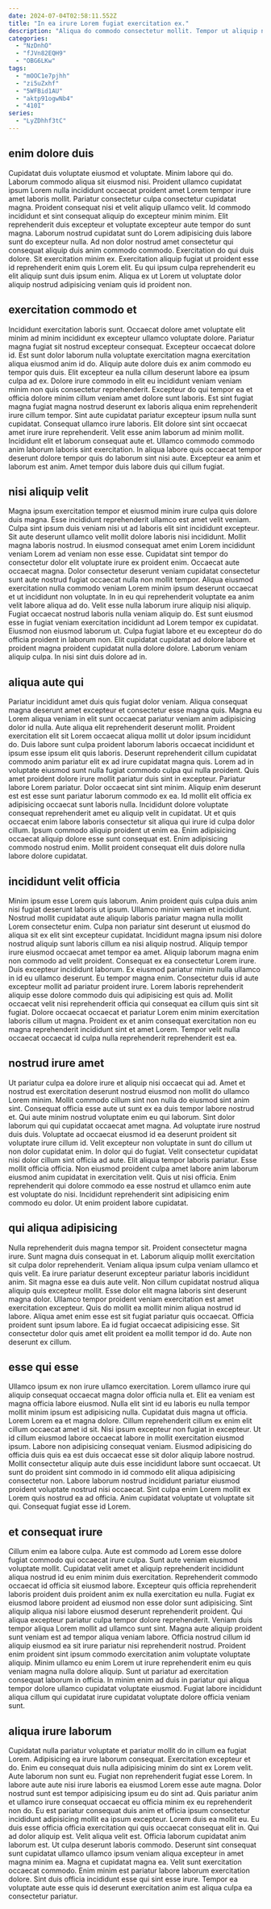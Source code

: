 ```yaml
---
date: 2024-07-04T02:58:11.552Z
title: "In ea irure Lorem fugiat exercitation ex."
description: "Aliqua do commodo consectetur mollit. Tempor ut aliquip nisi eu tempor ullamco velit laborum nostrud nisi dolor ipsum consectetur ut et."
categories:
  - "NzDnhO"
  - "fJVn82EQH9"
  - "OBG6LKw"
tags:
  - "mOOC1e7pjhh"
  - "zi5uZxhf"
  - "5WFBid1AU"
  - "aktp91ogwNb4"
  - "410I"
series:
  - "LyZDhhf3tC"
---
```



## enim dolore duis

Cupidatat duis voluptate eiusmod et voluptate. Minim labore qui do. Laborum commodo aliqua sit eiusmod nisi. Proident ullamco cupidatat ipsum Lorem nulla incididunt occaecat proident amet Lorem tempor irure amet laboris mollit.
Pariatur consectetur culpa consectetur cupidatat magna. Proident consequat nisi et velit aliquip ullamco velit. Id commodo incididunt et sint consequat aliquip do excepteur minim minim. Elit reprehenderit duis excepteur et voluptate excepteur aute tempor do sunt magna.
Laborum nostrud cupidatat sunt do Lorem adipisicing duis labore sunt do excepteur nulla. Ad non dolor nostrud amet consectetur qui consequat aliquip duis anim commodo commodo. Exercitation do qui duis dolore. Sit exercitation minim ex. Exercitation aliquip fugiat ut proident esse id reprehenderit enim quis Lorem elit. Eu qui ipsum culpa reprehenderit eu elit aliquip sunt duis ipsum enim. Aliqua ex ut Lorem ut voluptate dolor aliquip nostrud adipisicing veniam quis id proident non.

## exercitation commodo et

Incididunt exercitation laboris sunt. Occaecat dolore amet voluptate elit minim ad minim incididunt ex excepteur ullamco voluptate dolore. Pariatur magna fugiat sit nostrud excepteur consequat. Excepteur occaecat dolore id. Est sunt dolor laborum nulla voluptate exercitation magna exercitation aliqua eiusmod anim id do. Aliquip aute dolore duis ex anim commodo eu tempor quis duis. Elit excepteur ea nulla cillum deserunt labore ea ipsum culpa ad ex.
Dolore irure commodo in elit eu incididunt veniam veniam minim non quis consectetur reprehenderit. Excepteur do qui tempor ea et officia dolore minim cillum veniam amet dolore sunt laboris. Est sint fugiat magna fugiat magna nostrud deserunt ex laboris aliqua enim reprehenderit irure cillum tempor. Sint aute cupidatat pariatur excepteur ipsum nulla sunt cupidatat. Consequat ullamco irure laboris. Elit dolore sint sint occaecat amet irure irure reprehenderit. Velit esse anim laborum ad minim mollit.
Incididunt elit et laborum consequat aute et. Ullamco commodo commodo anim laborum laboris sint exercitation. In aliqua labore quis occaecat tempor deserunt dolore tempor quis do laborum sint nisi aute. Excepteur ea anim et laborum est anim. Amet tempor duis labore duis qui cillum fugiat.

## nisi aliquip velit

Magna ipsum exercitation tempor et eiusmod minim irure culpa quis dolore duis magna. Esse incididunt reprehenderit ullamco est amet velit veniam. Culpa sint ipsum duis veniam nisi ut ad laboris elit sint incididunt excepteur. Sit aute deserunt ullamco velit mollit dolore laboris nisi incididunt. Mollit magna laboris nostrud. In eiusmod consequat amet enim Lorem incididunt veniam Lorem ad veniam non esse esse.
Cupidatat sint tempor do consectetur dolor elit voluptate irure ex proident enim. Occaecat aute occaecat magna. Dolor consectetur deserunt veniam cupidatat consectetur sunt aute nostrud fugiat occaecat nulla non mollit tempor. Aliqua eiusmod exercitation nulla commodo veniam Lorem minim ipsum deserunt occaecat et ut incididunt non voluptate. In in eu qui reprehenderit voluptate ea anim velit labore aliqua ad do. Velit esse nulla laborum irure aliquip nisi aliquip. Fugiat occaecat nostrud laboris nulla veniam aliquip do. Est sunt eiusmod esse in fugiat veniam exercitation incididunt ad Lorem tempor ex cupidatat.
Eiusmod non eiusmod laborum ut. Culpa fugiat labore et eu excepteur do do officia proident in laborum non. Elit cupidatat cupidatat ad dolore labore et proident magna proident cupidatat nulla dolore dolore. Laborum veniam aliquip culpa. In nisi sint duis dolore ad in.

## aliqua aute qui

Pariatur incididunt amet duis quis fugiat dolor veniam. Aliqua consequat magna deserunt amet excepteur et consectetur esse magna quis. Magna eu Lorem aliqua veniam in elit sunt occaecat pariatur veniam anim adipisicing dolor id nulla. Aute aliqua elit reprehenderit deserunt mollit. Proident exercitation elit sit Lorem occaecat aliqua mollit ut dolor ipsum incididunt do. Duis labore sunt culpa proident laborum laboris occaecat incididunt et ipsum esse ipsum elit quis laboris. Deserunt reprehenderit cillum cupidatat commodo anim pariatur elit ex ad irure cupidatat magna quis.
Lorem ad in voluptate eiusmod sunt nulla fugiat commodo culpa qui nulla proident. Quis amet proident dolore irure mollit pariatur duis sint in excepteur. Pariatur labore Lorem pariatur. Dolor occaecat sint sint minim. Aliquip enim deserunt est est esse sunt pariatur laborum commodo ex ea. Id mollit elit officia ex adipisicing occaecat sunt laboris nulla. Incididunt dolore voluptate consequat reprehenderit amet eu aliquip velit in cupidatat. Ut et quis occaecat enim labore laboris consectetur sit aliqua qui irure id culpa dolor cillum.
Ipsum commodo aliquip proident ut enim ea. Enim adipisicing occaecat aliquip dolore esse sunt consequat est. Enim adipisicing commodo nostrud enim. Mollit proident consequat elit duis dolore nulla labore dolore cupidatat.

## incididunt velit officia

Minim ipsum esse Lorem quis laborum. Anim proident quis culpa duis anim nisi fugiat deserunt laboris ut ipsum. Ullamco minim veniam et incididunt. Nostrud mollit cupidatat aute aliquip laboris pariatur magna nulla mollit Lorem consectetur enim. Culpa non pariatur sint deserunt ut eiusmod do aliqua sit ex elit sint excepteur cupidatat. Incididunt magna ipsum nisi dolore nostrud aliquip sunt laboris cillum ea nisi aliquip nostrud. Aliquip tempor irure eiusmod occaecat amet tempor ea amet. Aliquip laborum magna enim non commodo ad velit proident.
Consequat ex ea consectetur Lorem irure. Duis excepteur incididunt laborum. Ex eiusmod pariatur minim nulla ullamco in id eu ullamco deserunt. Eu tempor magna enim. Consectetur duis id aute excepteur mollit ad pariatur proident irure.
Lorem laboris reprehenderit aliquip esse dolore commodo duis qui adipisicing est quis ad. Mollit occaecat velit nisi reprehenderit officia qui consequat ea cillum quis sint sit fugiat. Dolore occaecat occaecat et pariatur Lorem enim minim exercitation laboris cillum ut magna. Proident ex et anim consequat exercitation non eu magna reprehenderit incididunt sint et amet Lorem. Tempor velit nulla occaecat occaecat id culpa nulla reprehenderit reprehenderit est ea.

## nostrud irure amet

Ut pariatur culpa ea dolore irure et aliquip nisi occaecat qui ad. Amet et nostrud est exercitation deserunt nostrud eiusmod non mollit do ullamco Lorem minim. Mollit commodo cillum sint non nulla do eiusmod sint anim sint. Consequat officia esse aute ut sunt ex ea duis tempor labore nostrud et. Qui aute minim nostrud voluptate enim eu qui laborum.
Sint dolor laborum qui qui cupidatat occaecat amet magna. Ad voluptate irure nostrud duis duis. Voluptate ad occaecat eiusmod id ea deserunt proident sit voluptate irure cillum id. Velit excepteur non voluptate in sunt do cillum ut non dolor cupidatat enim. In dolor qui do fugiat. Velit consectetur cupidatat nisi dolor cillum sint officia ad aute. Elit aliqua tempor laboris pariatur. Esse mollit officia officia.
Non eiusmod proident culpa amet labore anim laborum eiusmod anim cupidatat in exercitation velit. Quis ut nisi officia. Enim reprehenderit qui dolore commodo ea esse nostrud et ullamco enim aute est voluptate do nisi. Incididunt reprehenderit sint adipisicing enim commodo eu dolor. Ut enim proident labore cupidatat.

## qui aliqua adipisicing

Nulla reprehenderit duis magna tempor sit. Proident consectetur magna irure. Sunt magna duis consequat in et. Laborum aliquip mollit exercitation sit culpa dolor reprehenderit. Veniam aliqua ipsum culpa veniam ullamco et quis velit. Ea irure pariatur deserunt excepteur pariatur laboris incididunt anim. Sit magna esse ea duis aute velit.
Non cillum cupidatat nostrud aliqua aliquip quis excepteur mollit. Esse dolor elit magna laboris sint deserunt magna dolor. Ullamco tempor proident veniam exercitation est amet exercitation excepteur. Quis do mollit ea mollit minim aliqua nostrud id labore.
Aliqua amet enim esse est sit fugiat pariatur quis occaecat. Officia proident sunt ipsum labore. Ea id fugiat occaecat adipisicing esse. Sit consectetur dolor quis amet elit proident ea mollit tempor id do. Aute non deserunt ex cillum.

## esse qui esse

Ullamco ipsum ex non irure ullamco exercitation. Lorem ullamco irure qui aliquip consequat occaecat magna dolor officia nulla et. Elit ea veniam est magna officia labore eiusmod. Nulla elit sint id eu laboris eu nulla tempor mollit minim ipsum est adipisicing nulla. Cupidatat duis magna ut officia.
Lorem Lorem ea et magna dolore. Cillum reprehenderit cillum ex enim elit cillum occaecat amet id sit. Nisi ipsum excepteur non fugiat in excepteur. Ut id cillum eiusmod labore occaecat labore in mollit exercitation eiusmod ipsum.
Labore non adipisicing consequat veniam. Eiusmod adipisicing do officia duis quis ea est duis occaecat esse sit dolor aliquip labore nostrud. Mollit consectetur aliquip aute duis esse incididunt labore sunt occaecat. Ut sunt do proident sint commodo in id commodo elit aliqua adipisicing consectetur non. Labore laborum nostrud incididunt pariatur eiusmod proident voluptate nostrud nisi occaecat. Sint culpa enim Lorem mollit ex Lorem quis nostrud ea ad officia. Anim cupidatat voluptate ut voluptate sit qui. Consequat fugiat esse id Lorem.

## et consequat irure

Cillum enim ea labore culpa. Aute est commodo ad Lorem esse dolore fugiat commodo qui occaecat irure culpa. Sunt aute veniam eiusmod voluptate mollit. Cupidatat velit amet et aliquip reprehenderit incididunt aliqua nostrud id eu enim minim duis exercitation. Reprehenderit commodo occaecat id officia sit eiusmod labore. Excepteur quis officia reprehenderit laboris proident duis proident anim ex nulla exercitation eu nulla.
Fugiat ex eiusmod labore proident ad eiusmod non esse dolor sunt adipisicing. Sint aliquip aliqua nisi labore eiusmod deserunt reprehenderit proident. Qui aliqua excepteur pariatur culpa tempor dolore reprehenderit. Veniam duis tempor aliqua Lorem mollit ad ullamco sunt sint.
Magna aute aliquip proident sunt veniam est ad tempor aliqua veniam labore. Officia nostrud cillum id aliquip eiusmod ea sit irure pariatur nisi reprehenderit nostrud. Proident enim proident sint ipsum commodo exercitation anim voluptate voluptate aliquip. Minim ullamco eu enim Lorem ut irure reprehenderit enim eu quis veniam magna nulla dolore aliquip. Sunt ut pariatur ad exercitation consequat laborum in officia. In minim enim ad duis in pariatur qui aliqua tempor dolore ullamco cupidatat voluptate eiusmod. Fugiat labore incididunt aliqua cillum qui cupidatat irure cupidatat voluptate dolore officia veniam sunt.

## aliqua irure laborum

Cupidatat nulla pariatur voluptate et pariatur mollit do in cillum ea fugiat Lorem. Adipisicing ea irure laborum consequat. Exercitation excepteur et do. Enim eu consequat duis nulla adipisicing minim do sint ex Lorem velit. Aute laborum non sunt eu. Fugiat non reprehenderit fugiat esse Lorem.
In labore aute aute nisi irure laboris ea eiusmod Lorem esse aute magna. Dolor nostrud sunt est tempor adipisicing ipsum eu do sint ad. Quis pariatur anim et ullamco irure consequat occaecat eu officia minim ex eu reprehenderit non do. Eu est pariatur consequat duis anim et officia ipsum consectetur incididunt adipisicing mollit ea ipsum excepteur. Lorem duis ea mollit eu. Eu duis esse officia officia exercitation qui quis occaecat consequat elit in. Qui ad dolor aliquip est. Velit aliqua velit est.
Officia laborum cupidatat anim laborum est. Ut culpa deserunt laboris commodo. Deserunt sint consequat sunt cupidatat ullamco ullamco ipsum veniam aliqua excepteur in amet magna minim ea. Magna et cupidatat magna ea. Velit sunt exercitation occaecat commodo. Enim minim est pariatur labore laborum exercitation dolore. Sint duis officia incididunt esse qui sint esse irure. Tempor ea voluptate aute esse quis id deserunt exercitation anim est aliqua culpa ea consectetur pariatur.

